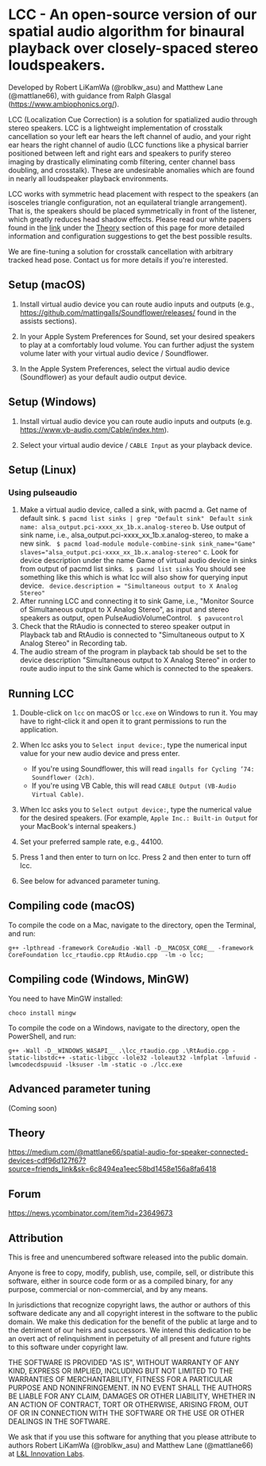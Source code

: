 # LCC - An open-source version of our spatial audio algorithm for binaural playback over closely-spaced stereo loudspeakers.
Developed by Robert LiKamWa (@roblkw_asu) and Matthew Lane (@mattlane66), with guidance from Ralph Glasgal (https://www.ambiophonics.org/). 

LCC (Localization Cue Correction) is a solution for spatialized audio through stereo speakers.
LCC is a lightweight implementation of crosstalk cancellation so your left ear hears the left channel of audio, and your right ear hears the right channel of audio (LCC functions like a physical barrier positioned between left and right ears and speakers to purify stereo imaging by drastically eliminating comb filtering, center channel bass doubling, and crosstalk). These are undesirable anomalies which are found in nearly all loudspeaker playback environments.

LCC works with symmetric head placement with respect to the speakers (an isosceles triangle configuration, not an equilateral triangle arrangement). That is, the speakers should be placed symmetrically in front of the listener, which greatly reduces head shadow effects. 
Please read our white papers found in the [link](https://medium.com/@mattlane66/spatial-audio-for-speaker-connected-devices-cdf96d127f67) under the [Theory](https://github.com/MeteorStudioASU/lcc/blob/master/README.md#theory) section of this page for more detailed information and configuration suggestions to get the best possible results.

We are fine-tuning a solution for crosstalk cancellation with arbitrary tracked head pose. Contact us for more details if you're interested.


## Setup (macOS)

1. Install virtual audio device you can route audio inputs and outputs (e.g., https://github.com/mattingalls/Soundflower/releases/ found in the assists sections).

2. In your Apple System Preferences for Sound, set your desired speakers to play at a comfortably loud volume. You can further adjust the system volume later with your virtual audio device / Soundflower.

3. In the Apple System Preferences, select the virtual audio device (Soundflower) as your default audio output device. 

## Setup (Windows)

1. Install virtual audio device you can route audio inputs and outputs (e.g. https://www.vb-audio.com/Cable/index.htm).

2. Select your virtual audio device / `CABLE Input` as your playback device.

## Setup (Linux)


### Using pulseaudio

1. Make a virtual audio device, called a sink, with pacmd
	a. Get name of default sink.
		   ` $ pacmd list sinks | grep "Default sink" `
	       ` Default sink name: alsa_output.pci-xxxx_xx_1b.x.analog-stereo` 
	b. Use output of sink name, i.e., alsa_output.pci-xxxx_xx_1b.x.analog-stereo, to make a new sink.
	       ` $ pacmd load-module module-combine-sink sink_name="Game" slaves="alsa_output.pci-xxxx_xx_1b.x.analog-stereo"` 
	c. Look for device description under the name Game of virtual audio device in sinks from output of pacmd list sinks. 
			` $ pacmd list sinks`
	   You should see something like this which is what lcc will also show for querying input device.
	   ` device.description = "Simultaneous output to X Analog Stereo"` 
2. After running LCC and connecting it to sink Game, i.e., "Monitor Source of Simultaneous output to X Analog Stereo", as input and stereo speakers as output, open PulseAudioVolumeControl.
	   ` $ pavucontrol` 
3. Check that the RtAudio is connected to stereo speaker output in Playback tab and
RtAudio is connected to "Simultaneous output to X Analog Stereo" in Recording tab.
4. The audio stream of the program in playback tab should be set to the device description "Simultaneous output to X Analog Stereo" in order to route audio input to the sink Game which is connected to the speakers.
 
## Running LCC

1. Double-click on `lcc` on macOS or `lcc.exe` on Windows to run it. You may have to right-click it and open it to grant permissions to run the application.

2. When lcc asks you to `Select input device:`, type the numerical input value for your new audio device and press enter.
    * If you're using Soundflower, this will read `ingalls for Cycling ’74: Soundflower (2ch)`.
    * If you're using VB Cable, this will read `CABLE Output (VB-Audio Virtual Cable)`.

3. When lcc asks you to `Select output device:`, type the numerical value for the desired speakers. (For example, `Apple Inc.: Built-in Output` for your MacBook's internal speakers.)

4. Set your preferred sample rate, e.g., 44100.

5. Press 1 and then enter to turn on lcc. Press 2 and then enter to turn off lcc.

6. See below for advanced parameter tuning.

## Compiling code (macOS)
To compile the code on a Mac, navigate to the directory, open the Terminal, and run:
```
g++ -lpthread -framework CoreAudio -Wall -D__MACOSX_CORE__ -framework CoreFoundation lcc_rtaudio.cpp RtAudio.cpp  -lm -o lcc;
```

## Compiling code (Windows, MinGW)
You need to have MinGW installed:
```
choco install mingw
```
To compile the code on a Windows, navigate to the directory, open the PowerShell, and run:
```
g++ -Wall -D__WINDOWS_WASAPI__ .\lcc_rtaudio.cpp .\RtAudio.cpp -static-libstdc++ -static-libgcc -lole32 -loleaut32 -lmfplat -lmfuuid -lwmcodecdspuuid -lksuser -lm -static -o ./lcc.exe
```

## Advanced parameter tuning
(Coming soon)

## Theory
https://medium.com/@mattlane66/spatial-audio-for-speaker-connected-devices-cdf96d127f67?source=friends_link&sk=6c8494ea1eec58bd1458e156a8fa6418 

## Forum
https://news.ycombinator.com/item?id=23649673

## Attribution
This is free and unencumbered software released into the public domain.

Anyone is free to copy, modify, publish, use, compile, sell, or
distribute this software, either in source code form or as a compiled
binary, for any purpose, commercial or non-commercial, and by any
means.

In jurisdictions that recognize copyright laws, the author or authors
of this software dedicate any and all copyright interest in the
software to the public domain. We make this dedication for the benefit
of the public at large and to the detriment of our heirs and
successors. We intend this dedication to be an overt act of
relinquishment in perpetuity of all present and future rights to this
software under copyright law.

THE SOFTWARE IS PROVIDED "AS IS", WITHOUT WARRANTY OF ANY KIND,
EXPRESS OR IMPLIED, INCLUDING BUT NOT LIMITED TO THE WARRANTIES OF
MERCHANTABILITY, FITNESS FOR A PARTICULAR PURPOSE AND NONINFRINGEMENT.
IN NO EVENT SHALL THE AUTHORS BE LIABLE FOR ANY CLAIM, DAMAGES OR
OTHER LIABILITY, WHETHER IN AN ACTION OF CONTRACT, TORT OR OTHERWISE,
ARISING FROM, OUT OF OR IN CONNECTION WITH THE SOFTWARE OR THE USE OR
OTHER DEALINGS IN THE SOFTWARE.

We ask that if you use this software for anything that you please attribute to authors Robert LiKamWa (@roblkw_asu) and Matthew Lane (@mattlane66) at [L&L Innovation Labs](https://l2il.com). 
